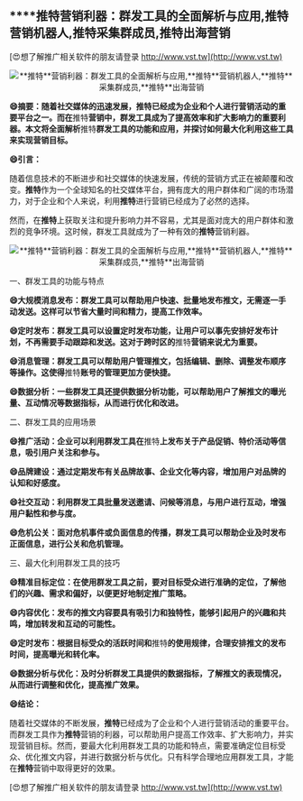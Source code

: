## ****推特**营销利器：群发工具的全面解析与应用,**推特**营销机器人,**推特**采集群成员,**推特**出海营销**

[😍想了解推广相关软件的朋友请登录 http://www.vst.tw](http://www.vst.tw)

 <center><img src="https://vst.tw/MP4/tuiguang/png/7.png" alt="**推特**营销利器：群发工具的全面解析与应用,**推特**营销机器人,**推特**采集群成员,**推特**出海营销"></center>

**😄摘要：随着社交媒体的迅速发展，**推特**已经成为企业和个人进行营销活动的重要平台之一。而在**推特**营销中，群发工具成为了提高效率和扩大影响力的重要利器。本文将全面解析**推特**群发工具的功能和应用，并探讨如何最大化利用这些工具来实现营销目标。**

**😄引言：**

随着信息技术的不断进步和社交媒体的快速发展，传统的营销方式正在被颠覆和改变。**推特**作为一个全球知名的社交媒体平台，拥有庞大的用户群体和广阔的市场潜力，对于企业和个人来说，利用**推特**进行营销已经成为了必然的选择。

然而，在**推特**上获取关注和提升影响力并不容易，尤其是面对庞大的用户群体和激烈的竞争环境。这时候，群发工具就成为了一种有效的**推特**营销利器。

 <center><img src="https://vst.tw/MP4/tuiguang/png/6.png" alt="**推特**营销利器：群发工具的全面解析与应用,**推特**营销机器人,**推特**采集群成员,**推特**出海营销"></center>

一、群发工具的功能与特点

**😄大规模消息发布：群发工具可以帮助用户快速、批量地发布推文，无需逐一手动发送。这样可以节省大量时间和精力，提高工作效率。**

**😄定时发布：群发工具可以设置定时发布功能，让用户可以事先安排好发布计划，不再需要手动跟踪和发送。这对于跨时区的**推特**营销来说尤为重要。**

**😄消息管理：群发工具可以帮助用户管理推文，包括编辑、删除、调整发布顺序等操作。这使得**推特**账号的管理更加方便快捷。**

**😄数据分析：一些群发工具还提供数据分析功能，可以帮助用户了解推文的曝光量、互动情况等数据指标，从而进行优化和改进。**

二、群发工具的应用场景

**😄推广活动：企业可以利用群发工具在**推特**上发布关于产品促销、特价活动等信息，吸引用户关注和参与。**

**😄品牌建设：通过定期发布有关品牌故事、企业文化等内容，增加用户对品牌的认知和好感度。**

**😄社交互动：利用群发工具批量发送邀请、问候等消息，与用户进行互动，增强用户黏性和参与度。**

**😄危机公关：面对危机事件或负面信息的传播，群发工具可以帮助企业及时发布正面信息，进行公关和危机管理。**

三、最大化利用群发工具的技巧

**😄精准目标定位：在使用群发工具之前，要对目标受众进行准确的定位，了解他们的兴趣、需求和偏好，以便更好地制定推广策略。**

**😄内容优化：发布的推文内容要具有吸引力和独特性，能够引起用户的兴趣和共鸣，增加转发和互动的可能性。**

**😄定时发布：根据目标受众的活跃时间和**推特**的使用规律，合理安排推文的发布时间，提高曝光和转化率。**

**😄数据分析与优化：及时分析群发工具提供的数据指标，了解推文的表现情况，从而进行调整和优化，提高推广效果。**

**😄结论：**

随着社交媒体的不断发展，**推特**已经成为了企业和个人进行营销活动的重要平台。而群发工具作为**推特**营销的利器，可以帮助用户提高工作效率、扩大影响力，并实现营销目标。然而，要最大化利用群发工具的功能和特点，需要准确定位目标受众、优化推文内容，并进行数据分析与优化。只有科学合理地应用群发工具，才能在**推特**营销中取得更好的效果。

[😍想了解推广相关软件的朋友请登录 http://www.vst.tw](http://www.vst.tw)



